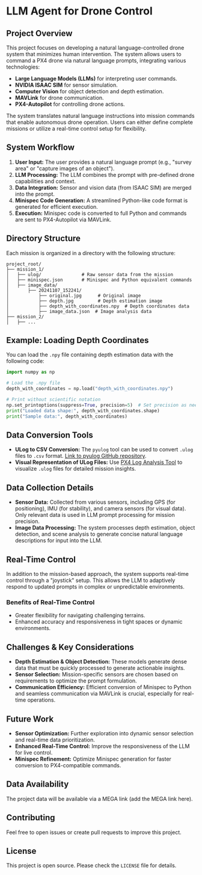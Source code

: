 # LLM Agent for Drone Control

## Project Overview

This project focuses on developing a natural language-controlled drone system that minimizes human intervention. The system allows users to command a PX4 drone via natural language prompts, integrating various technologies:

- **Large Language Models (LLMs)** for interpreting user commands.
- **NVIDIA ISAAC SIM** for sensor simulation.
- **Computer Vision** for object detection and depth estimation.
- **MAVLink** for drone communication.
- **PX4-Autopilot** for controlling drone actions.

The system translates natural language instructions into mission commands that enable autonomous drone operation. Users can either define complete missions or utilize a real-time control setup for flexibility.

## System Workflow
1. **User Input:** The user provides a natural language prompt (e.g., "survey area" or "capture images of an object").
2. **LLM Processing:** The LLM combines the prompt with pre-defined drone capabilities and context.
3. **Data Integration:** Sensor and vision data (from ISAAC SIM) are merged into the prompt.
4. **Minispec Code Generation:** A streamlined Python-like code format is generated for efficient execution.
5. **Execution:** Minispec code is converted to full Python and commands are sent to PX4-Autopilot via MAVLink.

## Directory Structure
Each mission is organized in a directory with the following structure:
```
project_root/
├── mission_1/
│   ├── ulog/               # Raw sensor data from the mission
│   ├── minispec.json       # Minispec and Python equivalent commands
│   ├── image_data/
│       ├── 20241107_152241/
│           ├── original.jpg      # Original image
│           ├── depth.jpg         # Depth estimation image
│           ├── depth_with_coordinates.npy  # Depth coordinates data
│           ├── image_data.json  # Image analysis data
├── mission_2/
│   ├── ...
```

## Example: Loading Depth Coordinates
You can load the `.npy` file containing depth estimation data with the following code:
```python
import numpy as np

# Load the .npy file
depth_with_coordinates = np.load("depth_with_coordinates.npy")

# Print without scientific notation
np.set_printoptions(suppress=True, precision=5)  # Set precision as needed
print("Loaded data shape:", depth_with_coordinates.shape)
print("Sample data:", depth_with_coordinates)
```

## Data Conversion Tools
- **ULog to CSV Conversion:** The `pyulog` tool can be used to convert `.ulog` files to `.csv` format. [Link to pyulog GitHub repository](https://github.com/PX4/pyulog/tree/main).
- **Visual Representation of ULog Files:** Use [PX4 Log Analysis Tool](https://logs.px4.io/) to visualize `.ulog` files for detailed mission insights.

## Data Collection Details
- **Sensor Data:** Collected from various sensors, including GPS (for positioning), IMU (for stability), and camera sensors (for visual data). Only relevant data is used in LLM prompt processing for mission precision.
- **Image Data Processing:** The system processes depth estimation, object detection, and scene analysis to generate concise natural language descriptions for input into the LLM.

## Real-Time Control
In addition to the mission-based approach, the system supports real-time control through a "joystick" setup. This allows the LLM to adaptively respond to updated prompts in complex or unpredictable environments.

### Benefits of Real-Time Control
- Greater flexibility for navigating challenging terrains.
- Enhanced accuracy and responsiveness in tight spaces or dynamic environments.

## Challenges & Key Considerations
- **Depth Estimation & Object Detection:** These models generate dense data that must be quickly processed to generate actionable insights.
- **Sensor Selection:** Mission-specific sensors are chosen based on requirements to optimize the prompt formulation.
- **Communication Efficiency:** Efficient conversion of Minispec to Python and seamless communication via MAVLink is crucial, especially for real-time operations.

## Future Work
- **Sensor Optimization:** Further exploration into dynamic sensor selection and real-time data prioritization.
- **Enhanced Real-Time Control:** Improve the responsiveness of the LLM for live control.
- **Minispec Refinement:** Optimize Minispec generation for faster conversion to PX4-compatible commands.

## Data Availability
The project data will be available via a MEGA link (add the MEGA link here).

## Contributing
Feel free to open issues or create pull requests to improve this project.

## License
This project is open source. Please check the `LICENSE` file for details.

